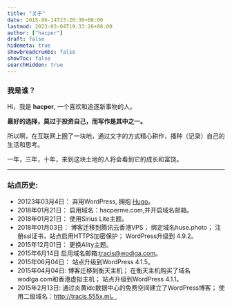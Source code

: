 ```yaml
---
title: "关于"
date: 2015-06-14T23:20:30+08:00
lastmod: 2023-03-04T19:33:26+08:00
author: ["hacper"]
draft: false
hidemeta: true
showbreadcrumbs: false
showToc: false
searchHidden: true
---
```


### 我是谁？
Hi，我是 **hacper**, 一个喜欢和追逐新事物的人。

**最好的选择，莫过于投资自己，而写作是其中之一。**

所以啊，在互联网上圈了一块地，通过文字的方式精心耕作，播种（记录）自己的生活和思考。

一年，三年，十年，来到这块土地的人将会看到它的成长和富饶。

---



### 站点历史:

- 20123年03月4日： 弃用WordPress, 拥抱 [Hugo](https://gohugo.io/)。
- 2018年01月21日： 启用域名：hacperme.com,并开启域名邮箱。
- 2018年01月21日： 使用Sirius Lite主题。
- 2018年01月03日： 博客迁移到腾讯云香港VPS； 绑定域名huse.photo； 注册ssl证书，站点启用HTTPS加密保护； WordPress升级到 4.9.2。
- 2015年12月01日： 更换Ality主题。
- 2015年6月14日 启用域名邮箱:tracis@wodiga.com。
- 2015年06月04日： 站点升级到WordPress 4.1.5。
- 2015年04月04日: 博客迁移到衡天主机； 在衡天主机购买了域名wodiga.com和香港虚拟主机； 站点升级到WordPress 4.1.1。
- 2015年2月13日: 通过炎黄idc数据中心的免费空间建立了WordPress博客； 使用二级域名：http://tracis.555x.ml。